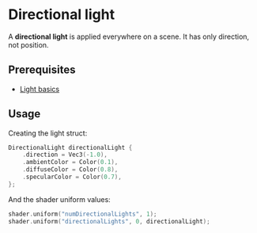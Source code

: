 # Directional light

A **directional light** is applied everywhere on a scene. It has only direction, not position.

## Prerequisites
* [Light basics](lights.md)

## Usage

Creating the light struct:
````c++
DirectionalLight directionalLight {
    .direction = Vec3(-1.0),
    .ambientColor = Color(0.1),
    .diffuseColor = Color(0.8),
    .specularColor = Color(0.7),
};
````

And the shader uniform values:
````c++
shader.uniform("numDirectionalLights", 1);
shader.uniform("directionalLights", 0, directionalLight);
````